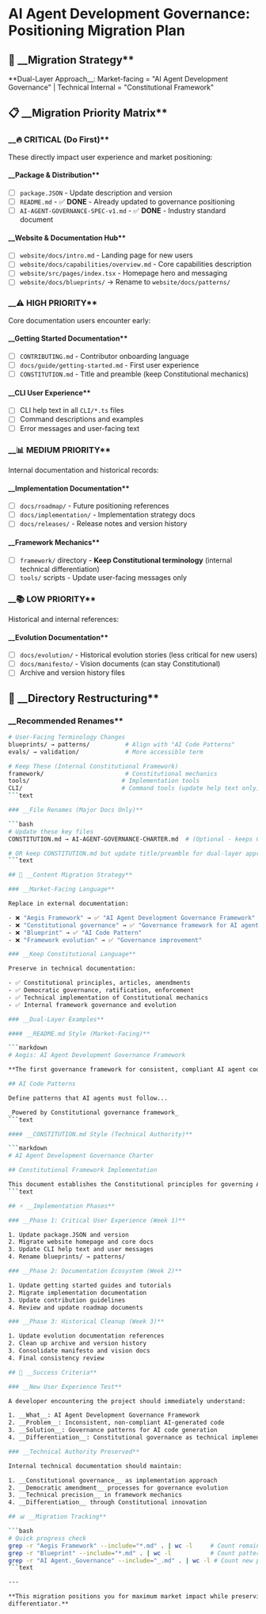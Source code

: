 <!--
# AI Agent Development Governance: Positioning Migration Plan

@aegisFrameworkVersion: 2.5.0
@intent: Strategic positioning migration plan implementation documentation
@context: Documentation of the framework positioning migration to AI Agent Development Governance
@mode: strict
-->

# AI Agent Development Governance: Positioning Migration Plan

## 🎯 __Migration Strategy**

**Dual-Layer Approach__: Market-facing = "AI Agent Development Governance" | Technical Internal = "Constitutional
Framework"

## 📋 __Migration Priority Matrix**

### __🔥 CRITICAL (Do First)**

These directly impact user experience and market positioning:

#### __Package & Distribution**

- [ ] `package.JSON` - Update description and version
- [ ] `README.md` - ✅ __DONE__ - Already updated to governance positioning
- [ ] `AI-AGENT-GOVERNANCE-SPEC-v1.md` - ✅ __DONE__ - Industry standard document

#### __Website & Documentation Hub**

- [ ] `website/docs/intro.md` - Landing page for new users
- [ ] `website/docs/capabilities/overview.md` - Core capabilities description
- [ ] `website/src/pages/index.tsx` - Homepage hero and messaging
- [ ] `website/docs/blueprints/` → Rename to `website/docs/patterns/`

### __⚠️ HIGH PRIORITY**

Core documentation users encounter early:

#### __Getting Started Documentation**

- [ ] `CONTRIBUTING.md` - Contributor onboarding language
- [ ] `docs/guide/getting-started.md` - First user experience
- [ ] `CONSTITUTION.md` - Title and preamble (keep Constitutional mechanics)

#### __CLI User Experience**

- [ ] CLI help text in all `CLI/*.ts` files
- [ ] Command descriptions and examples
- [ ] Error messages and user-facing text

### __📊 MEDIUM PRIORITY**

Internal documentation and historical records:

#### __Implementation Documentation**

- [ ] `docs/roadmap/` - Future positioning references
- [ ] `docs/implementation/` - Implementation strategy docs
- [ ] `docs/releases/` - Release notes and version history

#### __Framework Mechanics**

- [ ] `framework/` directory - __Keep Constitutional terminology__ (internal technical differentiation)
- [ ] `tools/` scripts - Update user-facing messages only

### __📚 LOW PRIORITY**

Historical and internal references:

#### __Evolution Documentation**

- [ ] `docs/evolution/` - Historical evolution stories (less critical for new users)
- [ ] `docs/manifesto/` - Vision documents (can stay Constitutional)
- [ ] Archive and version history files

## 🔄 __Directory Restructuring**

### __Recommended Renames**

```bash
# User-Facing Terminology Changes
blueprints/ → patterns/          # Align with "AI Code Patterns"
evals/ → validation/             # More accessible term

# Keep These (Internal Constitutional Framework)
framework/                       # Constitutional mechanics
tools/                          # Implementation tools
CLI/                            # Command tools (update help text only)
```text

### __File Renames (Major Docs Only)**

```bash
# Update these key files
CONSTITUTION.md → AI-AGENT-GOVERNANCE-CHARTER.md  # (Optional - keeps Constitutional authority)

# OR keep CONSTITUTION.md but update title/preamble for dual-layer approach
```text

## 📝 __Content Migration Strategy**

### __Market-Facing Language**

Replace in external documentation:

- ❌ "Aegis Framework" → ✅ "AI Agent Development Governance Framework"
- ❌ "Constitutional governance" → ✅ "Governance framework for AI agents"
- ❌ "Blueprint" → ✅ "AI Code Pattern"
- ❌ "Framework evolution" → ✅ "Governance improvement"

### __Keep Constitutional Language**

Preserve in technical documentation:

- ✅ Constitutional principles, articles, amendments
- ✅ Democratic governance, ratification, enforcement
- ✅ Technical implementation of Constitutional mechanics
- ✅ Internal framework governance and evolution

### __Dual-Layer Examples**

#### __README.md Style (Market-Facing)**

```markdown
# Aegis: AI Agent Development Governance Framework

**The first governance framework for consistent, compliant AI agent code generation**

## AI Code Patterns

Define patterns that AI agents must follow...

_Powered by Constitutional governance framework_
```text

#### __CONSTITUTION.md Style (Technical Authority)**

```markdown
# AI Agent Development Governance Charter

## Constitutional Framework Implementation

This document establishes the Constitutional principles for governing AI agent code generation...
```text

## ⚡ __Implementation Phases**

### __Phase 1: Critical User Experience (Week 1)**

1. Update package.JSON and version
2. Migrate website homepage and core docs
3. Update CLI help text and user messages
4. Rename blueprints/ → patterns/

### __Phase 2: Documentation Ecosystem (Week 2)**

1. Update getting started guides and tutorials
2. Migrate implementation documentation
3. Update contribution guidelines
4. Review and update roadmap documents

### __Phase 3: Historical Cleanup (Week 3)**

1. Update evolution documentation references
2. Clean up archive and version history
3. Consolidate manifesto and vision docs
4. Final consistency review

## 🎯 __Success Criteria**

### __New User Experience Test**

A developer encountering the project should immediately understand:

1. __What__: AI Agent Development Governance Framework
2. __Problem__: Inconsistent, non-compliant AI-generated code
3. __Solution__: Governance patterns for AI code generation
4. __Differentiation__: Constitutional governance as technical implementation

### __Technical Authority Preserved**

Internal technical documentation should maintain:

1. __Constitutional governance__ as implementation approach
2. __Democratic amendment__ processes for governance evolution
3. __Technical precision__ in framework mechanics
4. __Differentiation__ through Constitutional innovation

## 📊 __Migration Tracking**

```bash
# Quick progress check
grep -r "Aegis Framework" --include="*.md" . | wc -l     # Count remaining references
grep -r "Blueprint" --include="*.md" . | wc -l           # Count pattern terminology
grep -r "AI Agent._Governance" --include="_.md" . | wc -l # Count new positioning
```text

---

**This migration positions you for maximum market impact while preserving your technical innovation as the competitive
differentiator.**
